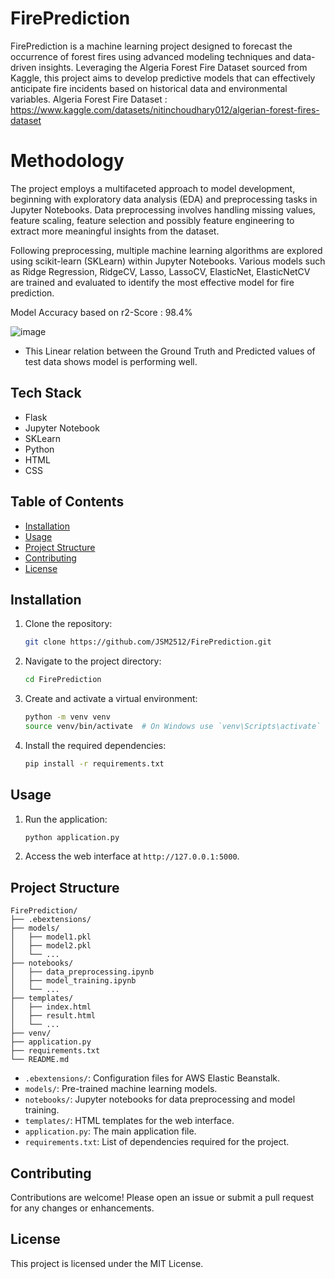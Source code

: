 # FirePrediction

FirePrediction is a machine learning project designed to forecast the occurrence of forest fires using advanced modeling techniques and data-driven insights. Leveraging the Algeria Forest Fire Dataset sourced from Kaggle, this project aims to develop predictive models that can effectively anticipate fire incidents based on historical data and environmental variables.
Algeria Forest Fire Dataset : https://www.kaggle.com/datasets/nitinchoudhary012/algerian-forest-fires-dataset

# Methodology
The project employs a multifaceted approach to model development, beginning with exploratory data analysis (EDA) and preprocessing tasks in Jupyter Notebooks. Data preprocessing involves handling missing values, feature scaling, feature selection and possibly feature engineering to extract more meaningful insights from the dataset.

Following preprocessing, multiple machine learning algorithms are explored using scikit-learn (SKLearn) within Jupyter Notebooks. Various models such as Ridge Regression, RidgeCV, Lasso, LassoCV, ElasticNet, ElasticNetCV are trained and evaluated to identify the most effective model for fire prediction. 

Model Accuracy based on r2-Score : 98.4% 

![image](https://github.com/JSM2512/FirePrediction/assets/49087609/91c5351a-9a93-4559-a6cc-3c956c56d156)

- This Linear relation between the Ground Truth and Predicted values of test data shows model is performing well.

## Tech Stack
- Flask
- Jupyter Notebook
- SKLearn
- Python
- HTML
- CSS

## Table of Contents

- [Installation](#installation)
- [Usage](#usage)
- [Project Structure](#project-structure)
- [Contributing](#contributing)
- [License](#license)

## Installation

1. Clone the repository:
    ```bash
    git clone https://github.com/JSM2512/FirePrediction.git
    ```
2. Navigate to the project directory:
    ```bash
    cd FirePrediction
    ```
3. Create and activate a virtual environment:
    ```bash
    python -m venv venv
    source venv/bin/activate  # On Windows use `venv\Scripts\activate`
    ```
4. Install the required dependencies:
    ```bash
    pip install -r requirements.txt
    ```

## Usage

1. Run the application:
    ```bash
    python application.py
    ```
2. Access the web interface at `http://127.0.0.1:5000`.

## Project Structure
```
FirePrediction/
├── .ebextensions/
├── models/
│   ├── model1.pkl
│   ├── model2.pkl
│   └── ...
├── notebooks/
│   ├── data_preprocessing.ipynb
│   ├── model_training.ipynb
│   └── ...
├── templates/
│   ├── index.html
│   ├── result.html
│   └── ...
├── venv/
├── application.py
├── requirements.txt
└── README.md
```

- `.ebextensions/`: Configuration files for AWS Elastic Beanstalk.
- `models/`: Pre-trained machine learning models.
- `notebooks/`: Jupyter notebooks for data preprocessing and model training.
- `templates/`: HTML templates for the web interface.
- `application.py`: The main application file.
- `requirements.txt`: List of dependencies required for the project.

## Contributing

Contributions are welcome! Please open an issue or submit a pull request for any changes or enhancements.

## License

This project is licensed under the MIT License.

